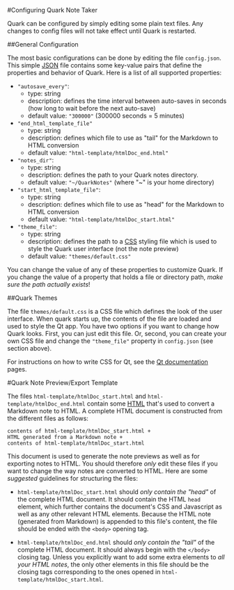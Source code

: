 #Configuring Quark Note Taker

Quark can be configured by simply editing some plain text files.  Any
changes to config files will not take effect until Quark is restarted.


##General Configuration

The most basic configurations can be done by editing the file `config.json`.
This simple [JSON](http://json.org/) file contains some key-value pairs that define
the properties and behavior of Quark.  Here is a list of all supported properties:

* `"autosave_every"`: 
    - type: string
    - description: defines the time interval between auto-saves in seconds (how long to
wait before the next auto-save)
    - default value: `"300000"` (300000 seconds = 5 minutes)
* `"end_html_template_file"`  
    - type: string
    - description: defines which file to use as "tail" for the Markdown to HTML conversion
    - default value: `"html-template/htmlDoc_end.html"`
* `"notes_dir"`:
    - type: string
    - description: defines the path to your Quark notes directory.
    - default value: `"~/QuarkNotes"` (where "~" is your home directory)
* `"start_html_template_file"`:
    - type: string
    - description: defines which file to use as "head" for the Markdown
to HTML conversion
    - default value: `"html-template/htmlDoc_start.html"`
* `"theme_file"`:
    - type: string
    - description: defines the path to a [CSS](http://www.w3.org/Style/CSS/) styling
file which is used to style the Quark user interface (not the note preview)
    - default value: `"themes/default.css"`

You can change the value of any of these properties to customize Quark.  If you change
the value of a property that holds a file or directory path,
*make sure the path actually exists*!


##Quark Themes

The file `themes/default.css` is a CSS file which defines the look of the user
interface.  When quark starts up, the contents of the file are loaded and used to style
the Qt app.  You have two options if you want to change how Quark looks.  First, you
can just edit this file.  Or, second, you can create your own CSS file and change the
`"theme_file"` property in `config.json` (see section above).

For instructions on how to write CSS for Qt, see the
[Qt documentation](http://qt-project.org/doc/qt-5/stylesheet.html) pages.


#Quark Note Preview/Export Template

The files `html-template/htmlDoc_start.html` and `html-template/htmlDoc_end.html`
contain some [HTML](http://www.w3.org/html/) that's used to convert a Markdown note
to HTML.  A complete HTML document is constructed from the different files as follows:

    contents of html-template/htmlDoc_start.html + 
    HTML generated from a Markdown note + 
    contents of html-template/htmlDoc_start.html

This document is used to generate the note previews as well as for exporting notes to
HTML.  You should therefore *only* edit these files if you want to change the way
notes are converted to HTML.  Here are some *suggested* guidelines for structuring the files:

* `html-template/htmlDoc_start.html` should *only contain the "head"* of the complete HTML
document.  It should contain the HTML `head` element, which further contains
the document's CSS and Javascript as well as any other relevant HTML elements.
Because the HTML note (generated from Markdown) is appended to this
file's content, the file should be ended with the `<body>` opening tag.

* `html-template/htmlDoc_end.html` should *only contain the "tail"* of the complete HTML
document.  It should always begin with the `</body>` closing tag.  Unless you
explicitly want to add some extra elements to *all your HTML notes*, the only other
elements in this file should be the closing tags corresponding to the ones opened in
`html-template/htmlDoc_start.html`.